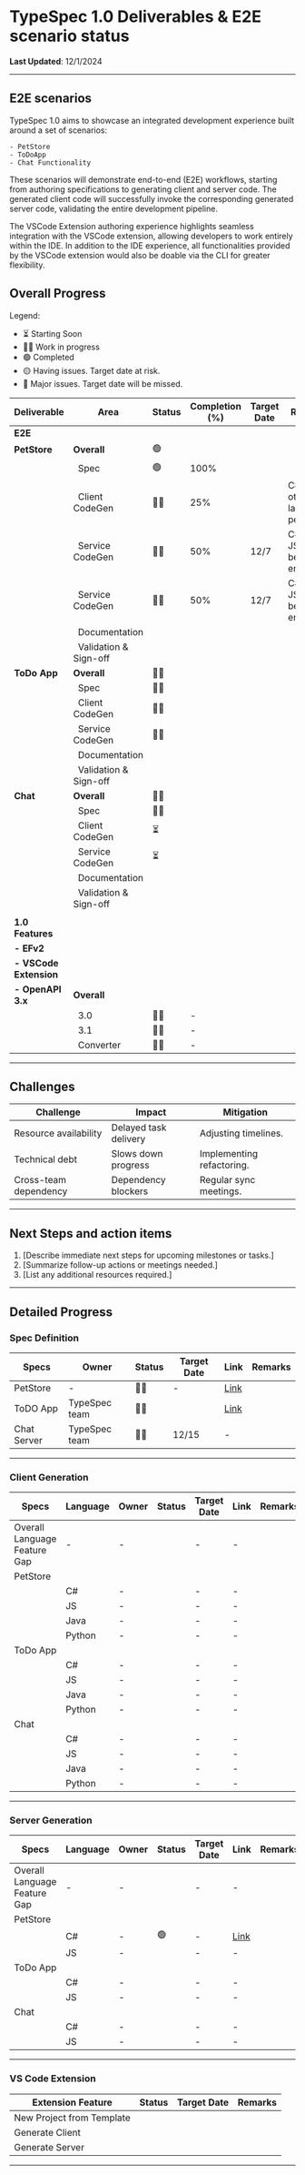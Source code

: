 # TypeSpec 1.0 Deliverables & E2E scenario status

**Last Updated**: 12/1/2024

---

## E2E scenarios

TypeSpec 1.0 aims to showcase an integrated development experience built around a set of scenarios:

    - PetStore
    - ToDoApp
    - Chat Functionality

These scenarios will demonstrate end-to-end (E2E) workflows, starting from authoring specifications to generating client and server code. The generated client code will successfully invoke the corresponding generated server code, validating the entire development pipeline.

The VSCode Extension authoring experience highlights seamless integration with the VSCode extension, allowing developers to work entirely within the IDE. In addition to the IDE experience, all functionalities provided by the VSCode extension would also be doable via the CLI for greater flexibility.

## Overall Progress

Legend:

- :hourglass_flowing_sand: Starting Soon
- :running_man: Work in progress
- :green_circle: Completed
- :yellow_circle: Having issues. Target date at risk.
- :red_circle: Major issues. Target date will be missed.

| **Deliverable**        | **Area**                          | **Status**               | **Completion (%)** | **Target Date** | **Remarks**                       |
| ---------------------- | --------------------------------- | ------------------------ | ------------------ | --------------- | --------------------------------- |
| **E2E**                |                                   |                          |                    |                 |                                   |
| **PetStore**           | **Overall**                       | :green_circle:           |                    |                 |                                   |
|                        | &nbsp;&nbsp;Spec                  | :green_circle:           | 100%               |                 |                                   |
|                        | &nbsp;&nbsp;Client CodeGen        | :running_man:            | 25%                |                 | C# added, other languages pending |
|                        | &nbsp;&nbsp;Service CodeGen       | :running_man:            | 50%                | 12/7            | C# added JS is being enabled      |
|                        | &nbsp;&nbsp;Service CodeGen       | :running_man:            | 50%                | 12/7            | C# added JS is being enabled      |
|                        | &nbsp;&nbsp;Documentation         |                          |                    |                 |                                   |
|                        | &nbsp;&nbsp;Validation & Sign-off |                          |                    |                 |                                   |
| **ToDo App**           | **Overall**                       | :running_man:            |                    |                 |                                   |
|                        | &nbsp;&nbsp;Spec                  | :running_man:            |                    |                 |                                   |
|                        | &nbsp;&nbsp;Client CodeGen        | :running_man:            |                    |                 |                                   |
|                        | &nbsp;&nbsp;Service CodeGen       | :running_man:            |                    |                 |                                   |
|                        | &nbsp;&nbsp;Documentation         |                          |                    |                 |                                   |
|                        | &nbsp;&nbsp;Validation & Sign-off |                          |                    |                 |                                   |
| **Chat**               | **Overall**                       | :running_man:            |                    |                 |                                   |
|                        | &nbsp;&nbsp;Spec                  | :running_man:            |                    |                 |                                   |
|                        | &nbsp;&nbsp;Client CodeGen        | :hourglass_flowing_sand: |                    |                 |                                   |
|                        | &nbsp;&nbsp;Service CodeGen       | :hourglass_flowing_sand: |                    |                 |                                   |
|                        | &nbsp;&nbsp;Documentation         |                          |                    |                 |                                   |
|                        | &nbsp;&nbsp;Validation & Sign-off |                          |                    |                 |                                   |
|                        |                                   |                          |                    |                 |                                   |
| **1.0 Features**       |                                   |                          |                    |                 |                                   |
| **- EFv2**             |                                   |                          |                    |                 |                                   |
| **- VSCode Extension** |                                   |                          |                    |                 |                                   |
| **- OpenAPI 3.x**      | **Overall**                       |                          |                    |                 |                                   |
|                        | &nbsp;&nbsp;3.0                   | :running_man:            | -                  |                 |                                   |
|                        | &nbsp;&nbsp;3.1                   | :running_man:            | -                  |                 |                                   |
|                        | &nbsp;&nbsp;Converter             | :running_man:            | -                  |                 |                                   |

---

## Challenges

| **Challenge**         | **Impact**            | **Mitigation**            |
| --------------------- | --------------------- | ------------------------- |
| Resource availability | Delayed task delivery | Adjusting timelines.      |
| Technical debt        | Slows down progress   | Implementing refactoring. |
| Cross-team dependency | Dependency blockers   | Regular sync meetings.    |

---

## Next Steps and action items

1. [Describe immediate next steps for upcoming milestones or tasks.]
2. [Summarize follow-up actions or meetings needed.]
3. [List any additional resources required.]

---

## Detailed Progress

### Spec Definition

| **Specs**   | **Owner**     | **Status**    | **Target Date** | **Link**                                                                                  | **Remarks** |
| ----------- | ------------- | ------------- | --------------- | ----------------------------------------------------------------------------------------- | ----------- |
| PetStore    | -             | :running_man: | -               | [Link](https://github.com/allenjzhang/typespec-e2e-demo/blob/main/petstore/spec/main.tsp) |             |
| ToDO App    | TypeSpec team | :running_man: |                 | [Link](https://github.com/allenjzhang/typespec-e2e-demo/blob/main/todoApp/spec/main.tsp)  |             |
| Chat Server | TypeSpec team | :running_man: | 12/15           | -                                                                                         |             |

---

### Client Generation

| **Specs**                    | **Language** | **Owner** | **Status** | **Target Date** | **Link** | **Remarks** |
| ---------------------------- | ------------ | --------- | ---------- | --------------- | -------- | ----------- |
| Overall Language Feature Gap | -            | -         |            | -               | -        |             |
| PetStore                     |              |           |            |                 |          |             |
|                              | C#           | -         |            | -               | -        |             |
|                              | JS           | -         |            | -               | -        |             |
|                              | Java         | -         |            | -               | -        |             |
|                              | Python       | -         |            | -               | -        |             |
| ToDo App                     |              |           |            |                 |          |             |
|                              | C#           | -         |            | -               | -        |             |
|                              | JS           | -         |            | -               | -        |             |
|                              | Java         | -         |            | -               | -        |             |
|                              | Python       | -         |            | -               | -        |             |
| Chat                         |              |           |            |                 |          |             |
|                              | C#           | -         |            | -               | -        |             |
|                              | JS           | -         |            | -               | -        |             |
|                              | Java         | -         |            | -               | -        |             |
|                              | Python       | -         |            | -               | -        |             |

---

### Server Generation

| **Specs**                    | **Language** | **Owner** | **Status**     | **Target Date** | **Link**                                                                                   | **Remarks** |
| ---------------------------- | ------------ | --------- | -------------- | --------------- | ------------------------------------------------------------------------------------------ | ----------- |
| Overall Language Feature Gap | -            | -         |                | -               | -                                                                                          |             |
| PetStore                     |              |           |                |                 |                                                                                            |             |
|                              | C#           | -         | :green_circle: | -               | [Link](https://github.com/allenjzhang/typespec-e2e-demo/tree/main/petstore/servers/aspnet) |             |
|                              | JS           | -         |                | -               | -                                                                                          |             |
| ToDo App                     |              |           |                |                 |                                                                                            |             |
|                              | C#           | -         |                | -               | -                                                                                          |             |
|                              | JS           | -         |                | -               | -                                                                                          |             |
| Chat                         |              |           |                |                 |                                                                                            |             |
|                              | C#           | -         |                | -               | -                                                                                          |             |
|                              | JS           | -         |                | -               | -                                                                                          |             |

---

### VS Code Extension

| **Extension Feature**     | **Status** | **Target Date** | **Remarks** |
| ------------------------- | ---------- | --------------- | ----------- |
| New Project from Template |            |                 |             |
| Generate Client           |            |                 |             |
| Generate Server           |            |                 |             |

---
